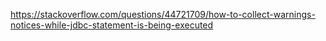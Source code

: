 https://stackoverflow.com/questions/44721709/how-to-collect-warnings-notices-while-jdbc-statement-is-being-executed